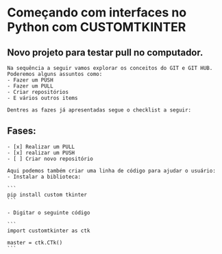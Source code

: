 # Começando com interfaces no Python com CUSTOMTKINTER

  ## Novo projeto para testar pull no computador.
  
    Na sequência a seguir vamos explorar os conceitos do GIT e GIT HUB.
    Poderemos alguns assuntos como:
    - Fazer um PUSH
    - Fazer um PULL
    - Criar repositórios
    - E vários outros items
    
    Dentres as fazes já apresentadas segue o checklist a seguir:
  ## Fases:
    - [x] Realizar um PULL
    - [x] realizar um PUSH
    - [ ] Criar novo repositório
    
    Aqui podemos também criar uma linha de código para ajudar o usuário:
    - Instalar a biblioteca:
      
    ```
    pip install custom tkinter
    ```
    
    - Digitar o seguinte código 
      
    ```
    import customtkinter as ctk
    
    master = ctk.CTk()
    ```
